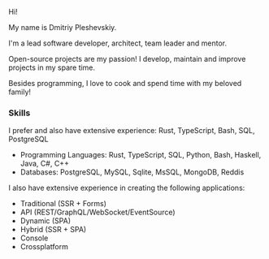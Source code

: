 Hi!

My name is Dmitriy Pleshevskiy.

I'm a lead software developer, architect, team leader and mentor.

Open-source projects are my passion! I develop, maintain and improve projects in
my spare time.

Besides programming, I love to cook and spend time with my beloved family!

### Skills

I prefer and also have extensive experience: Rust, TypeScript, Bash, SQL,
PostgreSQL

- Programming Languages: Rust, TypeScript, SQL, Python, Bash, Haskell, Java, C#,
  C++
- Databases: PostgreSQL, MySQL, Sqlite, MsSQL, MongoDB, Reddis

I also have extensive experience in creating the following applications:

- Traditional (SSR + Forms)
- API (REST/GraphQL/WebSocket/EventSource)
- Dynamic (SPA)
- Hybrid (SSR + SPA)
- Console
- Crossplatform
